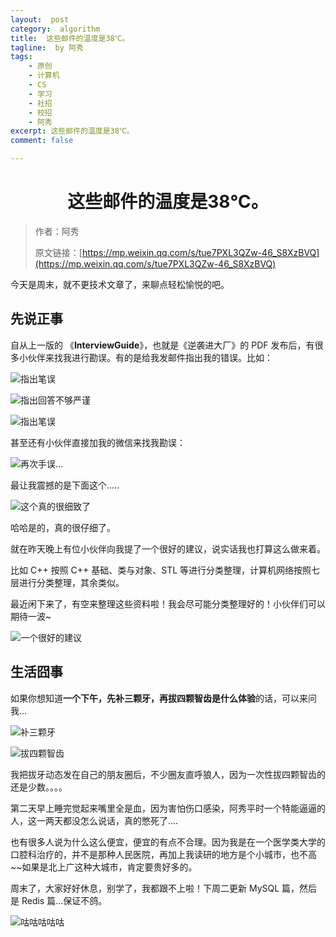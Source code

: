 ```yaml
---
layout:  post
category:  algorithm
title:  这些邮件的温度是38℃。
tagline:  by 阿秀
tags:
    - 原创
    - 计算机
    - CS
    - 学习
    - 社招
    - 校招
    - 阿秀
excerpt: 这些邮件的温度是38℃。
comment: false

---
```



<h1 align="center">这些邮件的温度是38℃。</h1>

>作者：阿秀
>
>原文链接：[https://mp.weixin.qq.com/s/tue7PXL3QZw-46_S8XzBVQ](https://mp.weixin.qq.com/s/tue7PXL3QZw-46_S8XzBVQ)


今天是周末，就不更技术文章了，来聊点轻松愉悦的吧。

## 先说正事

自从上一版的 《**InterviewGuide**》，也就是《逆袭进大厂》的 PDF 发布后，有很多小伙伴来找我进行勘误。有的是给我发邮件指出我的错误。比如：



![指出笔误](https://axiu-image-bed.oss-cn-shanghai.aliyuncs.com/img/202205212320489.png)

![指出回答不够严谨](https://axiu-image-bed.oss-cn-shanghai.aliyuncs.com/img/202205212321765.png)

![指出笔误](https://axiu-image-bed.oss-cn-shanghai.aliyuncs.com/img/202205212321844.png)

甚至还有小伙伴直接加我的微信来找我勘误：

![再次手误...](https://axiu-image-bed.oss-cn-shanghai.aliyuncs.com/img/202205212321595.png)

最让我震撼的是下面这个.....

![这个真的很细致了](https://axiu-image-bed.oss-cn-shanghai.aliyuncs.com/img/202205212321804.png)

哈哈是的，真的很仔细了。

就在昨天晚上有位小伙伴向我提了一个很好的建议，说实话我也打算这么做来着。

比如 C++ 按照 C++ 基础、类与对象、STL 等进行分类整理，计算机网络按照七层进行分类整理，其余类似。

最近闲下来了，有空来整理这些资料啦！我会尽可能分类整理好的！小伙伴们可以期待一波~

![一个很好的建议](https://axiu-image-bed.oss-cn-shanghai.aliyuncs.com/img/202205212321499.png)



## 生活囧事

如果你想知道**一个下午，先补三颗牙，再拔四颗智齿是什么体验**的话，可以来问我...

![补三颗牙](https://axiu-image-bed.oss-cn-shanghai.aliyuncs.com/img/202205212321558.png)





![拔四颗智齿](https://axiu-image-bed.oss-cn-shanghai.aliyuncs.com/img/202205212321464.png)



我把拔牙动态发在自己的朋友圈后，不少圈友直呼狼人，因为一次性拔四颗智齿的还是少数。。。。

第二天早上睡完觉起来嘴里全是血，因为害怕伤口感染，阿秀平时一个特能逼逼的人，这一两天都没怎么说话，真的憋死了....

也有很多人说为什么这么便宜，便宜的有点不合理。因为我是在一个医学类大学的口腔科治疗的，并不是那种人民医院，再加上我读研的地方是个小城市，也不高~~如果是北上广这种大城市，肯定要贵好多的。

周末了，大家好好休息，别学了，我都跟不上啦！下周二更新 MySQL 篇，然后是 Redis 篇...保证不鸽。

![咕咕咕咕咕](https://axiu-image-bed.oss-cn-shanghai.aliyuncs.com/img/202205212321657.png)
